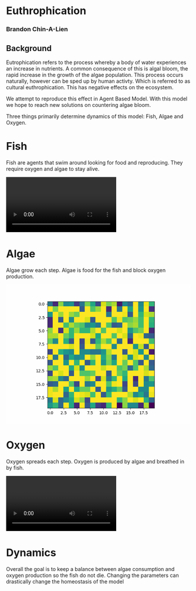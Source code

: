 # Euthrophication
### Brandon Chin-A-Lien
## Background
Eutrophication refers to the process whereby a body of water experiences an increase in nutrients. A common consequence of this is algal bloom, the rapid increase in the growth of the algae population. This process occurs naturally, however can be sped up by human activty. Which is referred to as cultural euthrophication. This has negative effects on the ecosystem. 

We attempt to reproduce this effect in Agent Based Model. With this model we hope to reach new solutions on countering algae bloom.

Three things primarily determine dynamics of this model: Fish, Algae and Oxygen.

# Fish

Fish are agents that swim around looking for food and reproducing. They require oxygen and algae to stay alive. 

![Illustration of Fish](doc/fish.mp4)

# Algae 

Algae grow each step. Algae is food for the fish and block oxygen production. 

![Illustration of Algae](doc/algae_with_fish.gif)

# Oxygen

Oxygen spreads each step. Oxygen is produced by algae and breathed in by fish. 

![Illustration of Euthrophication](doc/oxygen.mp4)


# Dynamics

Overall the goal is to keep a balance between algae consumption and oxygen production so the fish do not die. Changing the parameters can drastically change the homeostasis of the model